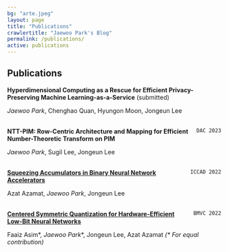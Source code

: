 ```yaml
---
bg: "arte.jpeg"
layout: page
title: "Publications"
crawlertitle: "Jaewoo Park's Blog"
permalink: /publications/
active: publications
---
```


## Publications

<div style="float: right"> <code>  </code> </div> 

__Hyperdimensional Computing as a Rescue for Efficient Privacy-Preserving Machine Learning-as-a-Service__ (submitted)


*Jaewoo Park*, Chenghao Quan, Hyungon Moon, Jongeun Lee
<br/>
<br/>


<div style="float: right"> <code> DAC 2023 </code> </div> 

__NTT-PIM: Row-Centric Architecture and Mapping for Efficient Number-Theoretic Transform on PIM__ 


*Jaewoo Park*, Sugil Lee, Jongeun Lee
<br/>
<br/>


<div style="float: right"> <code> ICCAD 2022 </code> </div> 

__[Squeezing Accumulators in Binary Neural Network Accelerators](https://dl.acm.org/doi/10.1145/3508352.3549418)__ 


Azat Azamat, *Jaewoo Park*, Jongeun Lee
<br/>
<br/>


<div style="float: right"> <code> BMVC 2022 </code> </div> 

__[Centered Symmetric Quantization for Hardware-Efficient Low-Bit Neural Networks](https://bmvc2022.mpi-inf.mpg.de/0538.pdf)__ 


Faaiz Asim\*, *Jaewoo Park*\*,  Jongeun Lee, Azat Azamat    *(\* For equal contribution)*
<br/>
<br/>